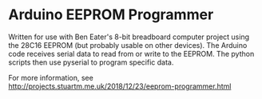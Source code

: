# Arduino EEPROM Programmer

Written for use with Ben Eater's 8-bit breadboard computer project using the 28C16 EEPROM (but probably usable on other devices).  The Arduino code receives serial data to read from or write to the EEPROM.  The python scripts then use pyserial to program specific data.

For more information, see http://projects.stuartm.me.uk/2018/12/23/eeprom-programmer.html
